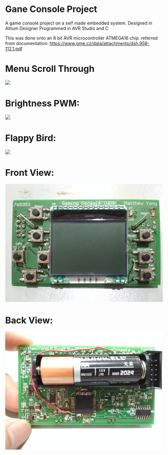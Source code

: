 # Gane Console Project

A game console project on a self made embedded system.
Designed in Altium Designer
Programmed in AVR Studio and C

This was done onto an 8 bit AVR microcontroller ATMEGA16 chip.
referred from documentation: https://www.gme.cz/data/attachments/dsh.958-112.1.pdf

# Menu Scroll Through
![](images/menuScrollThrough.gif)

# Brightness PWM:
![](images/pwmBrightness.gif)

# Flappy Bird:
![](images/flappybirdexp.gif)

# Front View:
![](images/front.jpg)

# Back View:
![](images/back.jpg)



